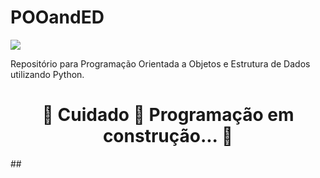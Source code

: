 # POOandED
<img src="https://img.shields.io/static/v1?label=POO&message=Estrutura_de_Dados&color=7159c1&style=for-the-badge&logo=ghost"/>

Repositório para Programação Orientada a Objetos e Estrutura de Dados utilizando Python.
##
<h1 align="center"> 
	🚧  Cuidado 🚀 Programação em construção...  🚧
</h1>
##
